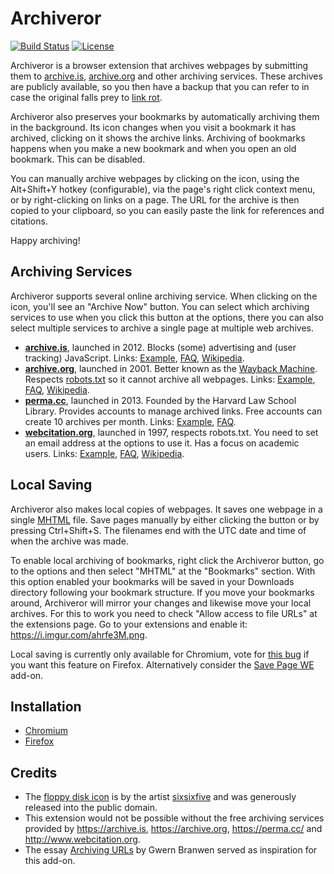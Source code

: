 # Archiveror

[![Build Status](https://travis-ci.org/rahiel/archiveror.svg?branch=master)](https://travis-ci.org/rahiel/archiveror)
[![License](https://img.shields.io/badge/License-GPLv3+-blue.svg)](https://github.com/rahiel/archiveror/blob/master/LICENSE.txt)

Archiveror is a browser extension that archives webpages by submitting them to
[archive.is][], [archive.org][] and other archiving services. These archives are
publicly available, so you then have a backup that you can refer to in case the
original falls prey to [link rot][].

Archiveror also preserves your bookmarks by automatically archiving them in the
background. Its icon changes when you visit a bookmark it has archived, clicking
on it shows the archive links. Archiving of bookmarks happens when you make a
new bookmark and when you open an old bookmark. This can be disabled.

You can manually archive webpages by clicking on the icon, using the Alt+Shift+Y
hotkey (configurable), via the page's right click context menu, or by
right-clicking on links on a page. The URL for the archive is then copied to
your clipboard, so you can easily paste the link for references and citations.

Happy archiving!

[archive.is]: https://archive.is
[archive.org]: https://archive.org
[link rot]: https://en.wikipedia.org/wiki/Link_rot

## Archiving Services

Archiveror supports several online archiving service. When clicking on the icon,
you'll see an "Archive Now" button. You can select which archiving services to
use when you click this button at the options, there you can also select
multiple services to archive a single page at multiple web archives.

- [**archive.is**](https://archive.is), launched in 2012. Blocks (some)
  advertising and (user tracking) JavaScript. Links:
  [Example](https://archive.is/N0yex), [FAQ][faq-archive.is],
  [Wikipedia][wiki-archive.is].
- [**archive.org**](https://archive.org/web/), launched in 2001. Better known as
  the [Wayback Machine][]. Respects [robots.txt][robot] so it cannot archive all
  webpages. Links:
  [Example](https://web.archive.org/web/20160420095454/http://physics.weber.edu/schroeder/md/),
  [FAQ][faq-archive.org], [Wikipedia][wiki-archive.org].
- [**perma.cc**](https://perma.cc/), launched in 2013. Founded by the Harvard
  Law School Library. Provides accounts to manage archived links. Free accounts
  can create 10 archives per month. Links:
  [Example](https://perma.cc/M8Q2-B8FY), [FAQ][faq-perma].
- [**webcitation.org**](http://www.webcitation.org), launched in 1997, respects
  robots.txt. You need to set an email address at the options to use it. Has a
  focus on academic users. Links:
  [Example](http://www.webcitation.org/6guJcxnyr), [FAQ][faq-webcite],
  [Wikipedia][wiki-webcite].

[robot]: https://en.wikipedia.org/wiki/Robots_exclusion_standard
[faq-archive.is]: https://archive.is/faq
[faq-archive.org]: https://archive.org/about/faqs.php#The_Wayback_Machine
[faq-perma]: https://perma.cc/docs/faq
[faq-webcite]: https://www.webcitation.org/faq
[wiki-archive.is]: https://en.wikipedia.org/wiki/Archive.is
[wiki-archive.org]: https://en.wikipedia.org/wiki/Internet_Archive
[wiki-webcite]: https://en.wikipedia.org/wiki/WebCite
[wayback machine]: https://en.wikipedia.org/wiki/Wayback_Machine

## Local Saving

Archiveror also makes local copies of webpages. It saves one webpage in a single
[MHTML][] file. Save pages manually by either clicking the button or by pressing
Ctrl+Shift+S. The filenames end with the UTC date and time of when the archive
was made.

To enable local archiving of bookmarks, right click the Archiveror button, go to
the options and then select "MHTML" at the "Bookmarks" section. With this option
enabled your bookmarks will be saved in your Downloads directory following your
bookmark structure. If you move your bookmarks around, Archiveror will mirror
your changes and likewise move your local archives. For this to work you need to
check "Allow access to file URLs" at the extensions page. Go to your extensions
and enable it: <https://i.imgur.com/ahrfe3M.png>.

Local saving is currently only available for Chromium, vote
for [this bug][1261339] if you want this feature on Firefox. Alternatively
consider the [Save Page WE][] add-on.

[MHTML]: https://en.wikipedia.org/wiki/MHTML
[1261339]: https://bugzilla.mozilla.org/show_bug.cgi?id=1261339
[Save Page WE]: https://addons.mozilla.org/firefox/addon/save-page-we/

## Installation

* [Chromium](https://chrome.google.com/webstore/detail/archiveror/cpjdnekhgjdecpmjglkcegchhiijadpb)
* [Firefox](https://addons.mozilla.org/firefox/addon/archiveror/)

## Credits

* The [floppy disk icon][floppy] is by the
  artist [sixsixfive](https://sixsixfive.deviantart.com/) and was generously
  released into the public domain.
* This extension would not be possible without the free archiving services
  provided by <https://archive.is>, <https://archive.org>, <https://perma.cc/>
  and <http://www.webcitation.org>.
* The essay [Archiving URLs](https://www.gwern.net/Archiving-URLs) by Gwern
  Branwen served as inspiration for this add-on.

[floppy]: https://openclipart.org/detail/211780/matt-icons_media-floppy-by-sixsixfive-211780
